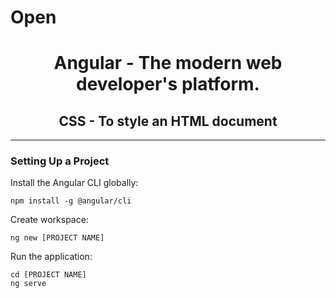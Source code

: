 # Open

<h1 align="center">Angular - The modern web developer's platform.</h1>
<h2 align="center">CSS - To style an HTML document</h2>
<hr>

### Setting Up a Project

Install the Angular CLI globally:

```
npm install -g @angular/cli
```

Create workspace:

```
ng new [PROJECT NAME]
```

Run the application:

```
cd [PROJECT NAME]
ng serve
```

